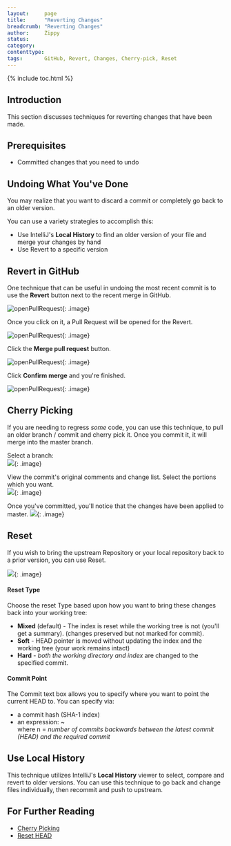 ```yaml
---
layout:     page
title:      "Reverting Changes"
breadcrumb: "Reverting Changes"
author:     Zippy
status:     
category:
contenttype:
tags:       GitHub, Revert, Changes, Cherry-pick, Reset
---
```


{% include toc.html %}

## Introduction

This section discusses techniques for reverting changes that have been made.

## Prerequisites

* Committed changes that you need to undo

## Undoing What You've Done  
You may realize that you want to discard a commit or completely go back to an 
older version.
  
You can use a variety strategies to accomplish this:

* Use IntelliJ's **Local History** to find an older version of your file and merge 
your changes by hand  
* Use Revert to a specific version

## Revert in GitHub
One technique that can be useful in undoing the most recent commit is to use the 
**Revert** button next to the recent merge in GitHub.
  
![openPullRequest](images/mergedPullRequest.png){: .image}

Once you click on it, a Pull Request will be opened for the Revert.

![openPullRequest](images/openPullRequest.png){: .image}

Click the **Merge pull request** button.

![openPullRequest](images/mergeRevertPullRequest.png){: .image} 

Click **Confirm merge** and you're finished.

![openPullRequest](images/revertMerge.png){: .image} 

## Cherry Picking
If you are needing to regress *some* code, you can use this technique, to pull an older branch / commit 
  and cherry pick it.  Once you commit it, it will merge into the master branch.

Select a branch:  
![](images/cherryPickRa-5678.png){: .image} 

View the commit's original comments and change list.  Select the portions which you want.  
![](images/commitCherry.png){: .image} 

Once you've committed, you'll notice that the changes have been applied to master.
![](images/mergedCherry.png){: .image} 

## Reset
If you wish to bring the upstream Repository or your local repository back to a 
prior version, you can use Reset.

![](images/resetHead.png){: .image} 

#### Reset Type
Choose the reset Type based upon how you want to bring these changes back into your working tree:
 
 * **Mixed** (default) - The index is reset while the working tree is not (you'll get a summary).
  (changes preserved but not marked for commit). 
 * **Soft** - HEAD pointer is moved without updating the index and the working tree (your work remains intact)
 * **Hard** -  *both the working directory and index* are changed to the specified commit.  
 
#### Commit Point
 The Commit text box allows you to specify where you want to point the current HEAD to.
 You can specify via: 
 
   * a commit hash (SHA-1 index)  
   * an expression:  <branch>~<n>   
     where n = *number of commits backwards between the latest commit (HEAD) and the required commit*


## Use Local History 
This technique utilizes IntelliJ's **Local History** viewer to select, compare 
and revert to older versions.  You can use this technique to go back and change 
files individually, then recommit and push to upstream.  


## For Further Reading

* [Cherry Picking](https://www.jetbrains.com/idea/help/applying-changes-from-a-specific-commit-to-other-branches-cherry-picking.html)
* [Reset HEAD](https://www.jetbrains.com/idea/help/resetting-head-commit.html)